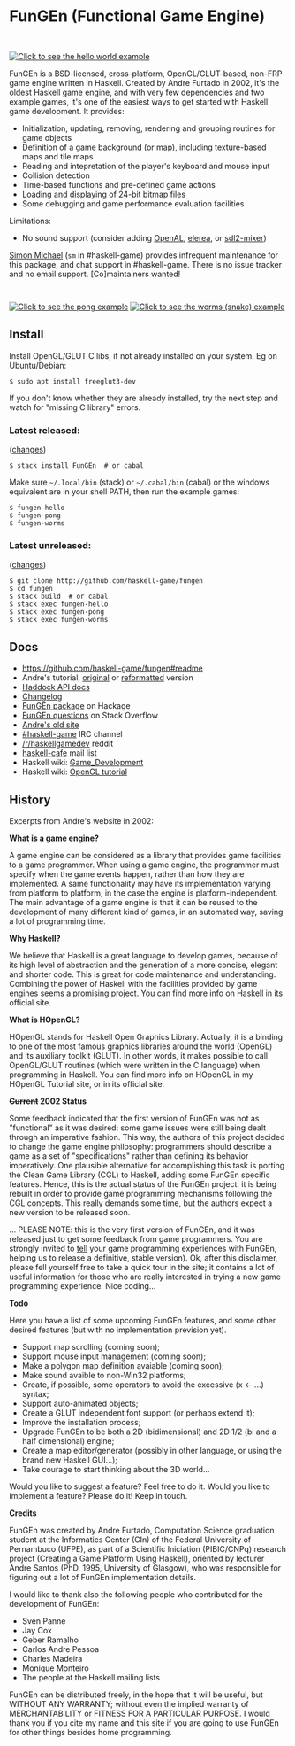 # **FunGEn** (**Fun**ctional **G**ame **En**gine)

<a href="https://github.com/haskell-game/fungen/blob/master/examples/hello.hs#L1"><img border=0 src="site/logo.gif" title="Click to see the hello world example" style="margin-top:2em;"></a>

FunGEn is a BSD-licensed, cross-platform,
OpenGL/GLUT-based, non-FRP game engine written in Haskell. 
Created by Andre Furtado in 2002, it's the oldest Haskell
game engine, and with very few dependencies and two example games,
it's one of the easiest ways to get started with Haskell game
development. It provides:

* Initialization, updating, removing, rendering and grouping
  routines for game objects
* Definition of a game background (or map), including texture-based
  maps and tile maps
* Reading and intepretation of the player's keyboard and mouse input
* Collision detection
* Time-based functions and pre-defined game actions
* Loading and displaying of 24-bit bitmap files
* Some debugging and game performance evaluation facilities

Limitations:

* No sound support 
  (consider adding 
  [OpenAL](http://hackage.haskell.org/package/OpenAL), 
  [elerea](http://hackage.haskell.org/package/elerea), or 
  [sdl2-mixer](http://hackage.haskell.org/package/sdl2-mixer))

[Simon Michael](http://joyful.com) (`sm` in #haskell-game) provides infrequent maintenance for this package, and chat support in #haskell-game. There is no issue tracker and no email support. [Co]maintainers wanted!

<a href="https://github.com/haskell-game/fungen/blob/master/examples/pong/pong.hs#L1"><img border=0 src="site/pong.png" title="Click to see the pong example" style="margin-top:2em;"></a>
<a href="https://github.com/haskell-game/fungen/blob/master/examples/worms/worms.hs#L1"><img border=0 src="site/worms.png" title="Click to see the worms (snake) example" style="margin-top:1em;"></a>

## Install

Install OpenGL/GLUT C libs, if not already installed on your system.
Eg on Ubuntu/Debian:
```
$ sudo apt install freeglut3-dev
```
 If you don't know whether they are already installed, try the next step and watch for "missing C library" errors.

### Latest released:
([changes](http://hackage.haskell.org/package/FunGEn/changelog))
```
$ stack install FunGEn  # or cabal
```
Make sure `~/.local/bin` (stack) or `~/.cabal/bin` (cabal) or the windows equivalent are in your shell PATH, then run the example games:
```
$ fungen-hello
$ fungen-pong
$ fungen-worms
```
### Latest unreleased:
([changes](https://github.com/haskell-game/fungen/blob/master/CHANGES.md#L1))
```
$ git clone http://github.com/haskell-game/fungen
$ cd fungen
$ stack build  # or cabal
$ stack exec fungen-hello
$ stack exec fungen-pong
$ stack exec fungen-worms
``````


## Docs

- https://github.com/haskell-game/fungen#readme
- Andre's tutorial, [original](https://htmlpreview.github.io/?https://github.com/haskell-game/fungen/blob/master/site/example.html) or [reformatted](TUTORIAL.md#fungen-pong-tutorial) version
- [Haddock API docs](https://hackage.haskell.org/package/FunGEn/docs/Graphics-UI-Fungen.html)
- [Changelog](CHANGES.md)
- [FunGEn package](http://hackage.haskell.org/package/FunGEn) on Hackage
- [FunGEn questions](http://stackoverflow.com/search?tab=newest&q=fungen) on Stack Overflow
- [Andre's old site](http://www.cin.ufpe.br/~haskell/fungen)
- [#haskell-game](http://webchat.freenode.net/?channels=haskell-game) IRC channel
  <!-- ([log](http://ircbrowse.tomsmeding.com/day/haskell-game/today/recent)) -->
- [/r/haskellgamedev](http://www.reddit.com/r/haskellgamedev) reddit
- [haskell-cafe](http://www.haskell.org/haskellwiki/Mailing_lists) mail list
- Haskell wiki: [Game_Development](http://www.haskell.org/haskellwiki/Game_Development)
- Haskell wiki: [OpenGL tutorial](http://www.haskell.org/haskellwiki/OpenGLTutorial1)



## History

Excerpts from Andre's website in 2002:

**What is a game engine?**

A game engine can be considered as a library that provides game facilities
to a game programmer. When using a game engine, the programmer must
specify when the game events happen, rather than how they are
implemented. A same functionality may have its implementation varying from
platform to platform, in the case the engine is platform-independent. The
main advantage of a game engine is that it can be reused to the
development of many different kind of games, in an automated way, saving a
lot of programming time.

**Why Haskell?**

We believe that Haskell is a great language to develop games, because of
its high level of abstraction and the generation of a more concise,
elegant and shorter code. This is great for code maintenance and
understanding. Combining the power of Haskell with the facilities provided
by game engines seems a promising project. You can find more info on
Haskell in its official site.

**What is HOpenGL?**

HOpenGL stands for Haskell Open Graphics Library. Actually, it is a
binding to one of the most famous graphics libraries around the world
(OpenGL) and its auxiliary toolkit (GLUT). In other words, it makes
possible to call OpenGL/GLUT routines (which were written in the C
language) when programming in Haskell. You can find more info on HOpenGL
in my HOpenGL Tutorial site, or in its official site.

**<s>Current</s> 2002 Status**

Some feedback indicated that the first version of FunGEn was not as "functional" as it was desired: some game issues were still being dealt through an imperative fashion. This way, the authors of this project decided to change the game engine philosophy: programmers should describe a game as a set of "specifications" rather than defining its behavior imperatively. One plausible alternative for accomplishing this task is porting the Clean Game Library (CGL) to Haskell, adding some FunGEn specific features. Hence, this is the actual status of the FunGEn project: it is being rebuilt in order to provide game programming mechanisms following the CGL concepts. This really demands some time, but the authors expect a new version to be released soon.

... PLEASE NOTE: this is the very first version of FunGEn, and it was released just to get some feedback from game programmers. You are strongly invited to <A HREF="mailto:awbf@cin.ufpe.br">tell</A> your game programming experiences with FunGEn, helping us to release a definitive, stable version). Ok, after this disclaimer, please fell yourself free to take a quick tour in the site; it contains a lot of useful information for those who are really interested in trying a new game programming experience. Nice coding...

**Todo**

Here you have a list of some upcoming FunGEn features, and some other
desired features (but with no implementation prevision yet).

- Support map scrolling (coming soon);
- Support mouse input management (coming soon);
- Make a polygon map definition avaiable (coming soon);
- Make sound avaible to non-Win32 platforms;
- Create, if possible, some operators to avoid the excessive (x <- ...) syntax;
- Support auto-animated objects;
- Create a GLUT independent font support (or perhaps extend it);
- Improve the installation process;
- Upgrade FunGEn to be both a 2D (bidimensional) and 2D 1/2 (bi and a half dimensional) engine;
- Create a map editor/generator (possibly in other language, or using the brand new Haskell GUI...);
- Take courage to start thinking about the 3D world...

Would you like to suggest a feature? Feel free to do it. Would you like to
implement a feature? Please do it! Keep in touch.

**Credits**

FunGEn was created by Andre Furtado, Computation Science graduation
student at the Informatics Center (CIn) of the Federal University of
Pernambuco (UFPE), as part of a Scientific Iniciation (PIBIC/CNPq)
research project (Creating a Game Platform Using Haskell), oriented by
lecturer Andre Santos (PhD, 1995, University of Glasgow), who was
responsible for figuring out a lot of FunGEn implementation details.

I would like to thank also the following people who contributed for the development of FunGEn:

- Sven Panne
- Jay Cox
- Geber Ramalho
- Carlos Andre Pessoa
- Charles Madeira
- Monique Monteiro
- The people at the Haskell mailing lists

FunGEn can be distributed freely, in the hope that it will be useful, but
WITHOUT ANY WARRANTY; without even the implied warranty of MERCHANTABILITY
or FITNESS FOR A PARTICULAR PURPOSE. I would thank you if you cite my name
and this site if you are going to use FunGEn for other things besides home
programming.
